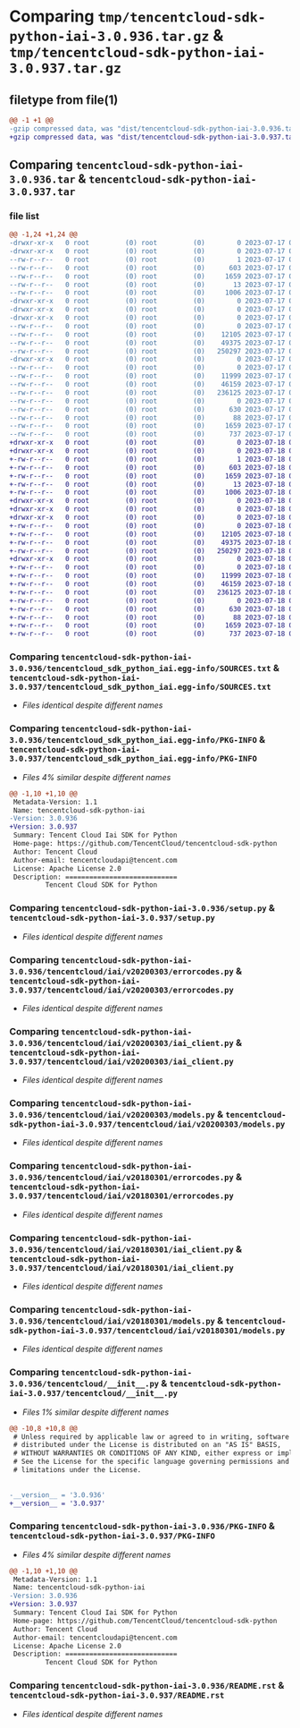 # Comparing `tmp/tencentcloud-sdk-python-iai-3.0.936.tar.gz` & `tmp/tencentcloud-sdk-python-iai-3.0.937.tar.gz`

## filetype from file(1)

```diff
@@ -1 +1 @@
-gzip compressed data, was "dist/tencentcloud-sdk-python-iai-3.0.936.tar", last modified: Mon Jul 17 00:26:13 2023, max compression
+gzip compressed data, was "dist/tencentcloud-sdk-python-iai-3.0.937.tar", last modified: Tue Jul 18 00:25:03 2023, max compression
```

## Comparing `tencentcloud-sdk-python-iai-3.0.936.tar` & `tencentcloud-sdk-python-iai-3.0.937.tar`

### file list

```diff
@@ -1,24 +1,24 @@
-drwxr-xr-x   0 root         (0) root         (0)        0 2023-07-17 00:26:13.000000 tencentcloud-sdk-python-iai-3.0.936/
-drwxr-xr-x   0 root         (0) root         (0)        0 2023-07-17 00:26:13.000000 tencentcloud-sdk-python-iai-3.0.936/tencentcloud_sdk_python_iai.egg-info/
--rw-r--r--   0 root         (0) root         (0)        1 2023-07-17 00:26:13.000000 tencentcloud-sdk-python-iai-3.0.936/tencentcloud_sdk_python_iai.egg-info/dependency_links.txt
--rw-r--r--   0 root         (0) root         (0)      603 2023-07-17 00:26:13.000000 tencentcloud-sdk-python-iai-3.0.936/tencentcloud_sdk_python_iai.egg-info/SOURCES.txt
--rw-r--r--   0 root         (0) root         (0)     1659 2023-07-17 00:26:13.000000 tencentcloud-sdk-python-iai-3.0.936/tencentcloud_sdk_python_iai.egg-info/PKG-INFO
--rw-r--r--   0 root         (0) root         (0)       13 2023-07-17 00:26:13.000000 tencentcloud-sdk-python-iai-3.0.936/tencentcloud_sdk_python_iai.egg-info/top_level.txt
--rw-r--r--   0 root         (0) root         (0)     1006 2023-07-17 00:26:13.000000 tencentcloud-sdk-python-iai-3.0.936/setup.py
-drwxr-xr-x   0 root         (0) root         (0)        0 2023-07-17 00:26:13.000000 tencentcloud-sdk-python-iai-3.0.936/tencentcloud/
-drwxr-xr-x   0 root         (0) root         (0)        0 2023-07-17 00:26:13.000000 tencentcloud-sdk-python-iai-3.0.936/tencentcloud/iai/
-drwxr-xr-x   0 root         (0) root         (0)        0 2023-07-17 00:26:13.000000 tencentcloud-sdk-python-iai-3.0.936/tencentcloud/iai/v20200303/
--rw-r--r--   0 root         (0) root         (0)        0 2023-07-17 00:26:13.000000 tencentcloud-sdk-python-iai-3.0.936/tencentcloud/iai/v20200303/__init__.py
--rw-r--r--   0 root         (0) root         (0)    12105 2023-07-17 00:26:13.000000 tencentcloud-sdk-python-iai-3.0.936/tencentcloud/iai/v20200303/errorcodes.py
--rw-r--r--   0 root         (0) root         (0)    49375 2023-07-17 00:26:13.000000 tencentcloud-sdk-python-iai-3.0.936/tencentcloud/iai/v20200303/iai_client.py
--rw-r--r--   0 root         (0) root         (0)   250297 2023-07-17 00:26:13.000000 tencentcloud-sdk-python-iai-3.0.936/tencentcloud/iai/v20200303/models.py
-drwxr-xr-x   0 root         (0) root         (0)        0 2023-07-17 00:26:13.000000 tencentcloud-sdk-python-iai-3.0.936/tencentcloud/iai/v20180301/
--rw-r--r--   0 root         (0) root         (0)        0 2023-07-17 00:26:13.000000 tencentcloud-sdk-python-iai-3.0.936/tencentcloud/iai/v20180301/__init__.py
--rw-r--r--   0 root         (0) root         (0)    11999 2023-07-17 00:26:13.000000 tencentcloud-sdk-python-iai-3.0.936/tencentcloud/iai/v20180301/errorcodes.py
--rw-r--r--   0 root         (0) root         (0)    46159 2023-07-17 00:26:13.000000 tencentcloud-sdk-python-iai-3.0.936/tencentcloud/iai/v20180301/iai_client.py
--rw-r--r--   0 root         (0) root         (0)   236125 2023-07-17 00:26:13.000000 tencentcloud-sdk-python-iai-3.0.936/tencentcloud/iai/v20180301/models.py
--rw-r--r--   0 root         (0) root         (0)        0 2023-07-17 00:26:13.000000 tencentcloud-sdk-python-iai-3.0.936/tencentcloud/iai/__init__.py
--rw-r--r--   0 root         (0) root         (0)      630 2023-07-17 00:26:13.000000 tencentcloud-sdk-python-iai-3.0.936/tencentcloud/__init__.py
--rw-r--r--   0 root         (0) root         (0)       88 2023-07-17 00:26:13.000000 tencentcloud-sdk-python-iai-3.0.936/setup.cfg
--rw-r--r--   0 root         (0) root         (0)     1659 2023-07-17 00:26:13.000000 tencentcloud-sdk-python-iai-3.0.936/PKG-INFO
--rw-r--r--   0 root         (0) root         (0)      737 2023-07-17 00:26:13.000000 tencentcloud-sdk-python-iai-3.0.936/README.rst
+drwxr-xr-x   0 root         (0) root         (0)        0 2023-07-18 00:25:03.000000 tencentcloud-sdk-python-iai-3.0.937/
+drwxr-xr-x   0 root         (0) root         (0)        0 2023-07-18 00:25:03.000000 tencentcloud-sdk-python-iai-3.0.937/tencentcloud_sdk_python_iai.egg-info/
+-rw-r--r--   0 root         (0) root         (0)        1 2023-07-18 00:25:03.000000 tencentcloud-sdk-python-iai-3.0.937/tencentcloud_sdk_python_iai.egg-info/dependency_links.txt
+-rw-r--r--   0 root         (0) root         (0)      603 2023-07-18 00:25:03.000000 tencentcloud-sdk-python-iai-3.0.937/tencentcloud_sdk_python_iai.egg-info/SOURCES.txt
+-rw-r--r--   0 root         (0) root         (0)     1659 2023-07-18 00:25:03.000000 tencentcloud-sdk-python-iai-3.0.937/tencentcloud_sdk_python_iai.egg-info/PKG-INFO
+-rw-r--r--   0 root         (0) root         (0)       13 2023-07-18 00:25:03.000000 tencentcloud-sdk-python-iai-3.0.937/tencentcloud_sdk_python_iai.egg-info/top_level.txt
+-rw-r--r--   0 root         (0) root         (0)     1006 2023-07-18 00:25:03.000000 tencentcloud-sdk-python-iai-3.0.937/setup.py
+drwxr-xr-x   0 root         (0) root         (0)        0 2023-07-18 00:25:03.000000 tencentcloud-sdk-python-iai-3.0.937/tencentcloud/
+drwxr-xr-x   0 root         (0) root         (0)        0 2023-07-18 00:25:03.000000 tencentcloud-sdk-python-iai-3.0.937/tencentcloud/iai/
+drwxr-xr-x   0 root         (0) root         (0)        0 2023-07-18 00:25:03.000000 tencentcloud-sdk-python-iai-3.0.937/tencentcloud/iai/v20200303/
+-rw-r--r--   0 root         (0) root         (0)        0 2023-07-18 00:25:03.000000 tencentcloud-sdk-python-iai-3.0.937/tencentcloud/iai/v20200303/__init__.py
+-rw-r--r--   0 root         (0) root         (0)    12105 2023-07-18 00:25:03.000000 tencentcloud-sdk-python-iai-3.0.937/tencentcloud/iai/v20200303/errorcodes.py
+-rw-r--r--   0 root         (0) root         (0)    49375 2023-07-18 00:25:03.000000 tencentcloud-sdk-python-iai-3.0.937/tencentcloud/iai/v20200303/iai_client.py
+-rw-r--r--   0 root         (0) root         (0)   250297 2023-07-18 00:25:03.000000 tencentcloud-sdk-python-iai-3.0.937/tencentcloud/iai/v20200303/models.py
+drwxr-xr-x   0 root         (0) root         (0)        0 2023-07-18 00:25:03.000000 tencentcloud-sdk-python-iai-3.0.937/tencentcloud/iai/v20180301/
+-rw-r--r--   0 root         (0) root         (0)        0 2023-07-18 00:25:03.000000 tencentcloud-sdk-python-iai-3.0.937/tencentcloud/iai/v20180301/__init__.py
+-rw-r--r--   0 root         (0) root         (0)    11999 2023-07-18 00:25:03.000000 tencentcloud-sdk-python-iai-3.0.937/tencentcloud/iai/v20180301/errorcodes.py
+-rw-r--r--   0 root         (0) root         (0)    46159 2023-07-18 00:25:03.000000 tencentcloud-sdk-python-iai-3.0.937/tencentcloud/iai/v20180301/iai_client.py
+-rw-r--r--   0 root         (0) root         (0)   236125 2023-07-18 00:25:03.000000 tencentcloud-sdk-python-iai-3.0.937/tencentcloud/iai/v20180301/models.py
+-rw-r--r--   0 root         (0) root         (0)        0 2023-07-18 00:25:03.000000 tencentcloud-sdk-python-iai-3.0.937/tencentcloud/iai/__init__.py
+-rw-r--r--   0 root         (0) root         (0)      630 2023-07-18 00:25:03.000000 tencentcloud-sdk-python-iai-3.0.937/tencentcloud/__init__.py
+-rw-r--r--   0 root         (0) root         (0)       88 2023-07-18 00:25:03.000000 tencentcloud-sdk-python-iai-3.0.937/setup.cfg
+-rw-r--r--   0 root         (0) root         (0)     1659 2023-07-18 00:25:03.000000 tencentcloud-sdk-python-iai-3.0.937/PKG-INFO
+-rw-r--r--   0 root         (0) root         (0)      737 2023-07-18 00:25:03.000000 tencentcloud-sdk-python-iai-3.0.937/README.rst
```

### Comparing `tencentcloud-sdk-python-iai-3.0.936/tencentcloud_sdk_python_iai.egg-info/SOURCES.txt` & `tencentcloud-sdk-python-iai-3.0.937/tencentcloud_sdk_python_iai.egg-info/SOURCES.txt`

 * *Files identical despite different names*

### Comparing `tencentcloud-sdk-python-iai-3.0.936/tencentcloud_sdk_python_iai.egg-info/PKG-INFO` & `tencentcloud-sdk-python-iai-3.0.937/tencentcloud_sdk_python_iai.egg-info/PKG-INFO`

 * *Files 4% similar despite different names*

```diff
@@ -1,10 +1,10 @@
 Metadata-Version: 1.1
 Name: tencentcloud-sdk-python-iai
-Version: 3.0.936
+Version: 3.0.937
 Summary: Tencent Cloud Iai SDK for Python
 Home-page: https://github.com/TencentCloud/tencentcloud-sdk-python
 Author: Tencent Cloud
 Author-email: tencentcloudapi@tencent.com
 License: Apache License 2.0
 Description: ============================
         Tencent Cloud SDK for Python
```

### Comparing `tencentcloud-sdk-python-iai-3.0.936/setup.py` & `tencentcloud-sdk-python-iai-3.0.937/setup.py`

 * *Files identical despite different names*

### Comparing `tencentcloud-sdk-python-iai-3.0.936/tencentcloud/iai/v20200303/errorcodes.py` & `tencentcloud-sdk-python-iai-3.0.937/tencentcloud/iai/v20200303/errorcodes.py`

 * *Files identical despite different names*

### Comparing `tencentcloud-sdk-python-iai-3.0.936/tencentcloud/iai/v20200303/iai_client.py` & `tencentcloud-sdk-python-iai-3.0.937/tencentcloud/iai/v20200303/iai_client.py`

 * *Files identical despite different names*

### Comparing `tencentcloud-sdk-python-iai-3.0.936/tencentcloud/iai/v20200303/models.py` & `tencentcloud-sdk-python-iai-3.0.937/tencentcloud/iai/v20200303/models.py`

 * *Files identical despite different names*

### Comparing `tencentcloud-sdk-python-iai-3.0.936/tencentcloud/iai/v20180301/errorcodes.py` & `tencentcloud-sdk-python-iai-3.0.937/tencentcloud/iai/v20180301/errorcodes.py`

 * *Files identical despite different names*

### Comparing `tencentcloud-sdk-python-iai-3.0.936/tencentcloud/iai/v20180301/iai_client.py` & `tencentcloud-sdk-python-iai-3.0.937/tencentcloud/iai/v20180301/iai_client.py`

 * *Files identical despite different names*

### Comparing `tencentcloud-sdk-python-iai-3.0.936/tencentcloud/iai/v20180301/models.py` & `tencentcloud-sdk-python-iai-3.0.937/tencentcloud/iai/v20180301/models.py`

 * *Files identical despite different names*

### Comparing `tencentcloud-sdk-python-iai-3.0.936/tencentcloud/__init__.py` & `tencentcloud-sdk-python-iai-3.0.937/tencentcloud/__init__.py`

 * *Files 1% similar despite different names*

```diff
@@ -10,8 +10,8 @@
 # Unless required by applicable law or agreed to in writing, software
 # distributed under the License is distributed on an "AS IS" BASIS,
 # WITHOUT WARRANTIES OR CONDITIONS OF ANY KIND, either express or implied.
 # See the License for the specific language governing permissions and
 # limitations under the License.
 
 
-__version__ = '3.0.936'
+__version__ = '3.0.937'
```

### Comparing `tencentcloud-sdk-python-iai-3.0.936/PKG-INFO` & `tencentcloud-sdk-python-iai-3.0.937/PKG-INFO`

 * *Files 4% similar despite different names*

```diff
@@ -1,10 +1,10 @@
 Metadata-Version: 1.1
 Name: tencentcloud-sdk-python-iai
-Version: 3.0.936
+Version: 3.0.937
 Summary: Tencent Cloud Iai SDK for Python
 Home-page: https://github.com/TencentCloud/tencentcloud-sdk-python
 Author: Tencent Cloud
 Author-email: tencentcloudapi@tencent.com
 License: Apache License 2.0
 Description: ============================
         Tencent Cloud SDK for Python
```

### Comparing `tencentcloud-sdk-python-iai-3.0.936/README.rst` & `tencentcloud-sdk-python-iai-3.0.937/README.rst`

 * *Files identical despite different names*

